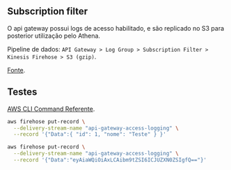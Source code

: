 
## Subscription filter

O api gateway possui logs de acesso habilitado, e são replicado no S3 para posterior utilização pelo Athena.

Pipeline de dados: `API Gateway > Log Group > Subscription Filter > Kinesis Firehose > S3 (gzip)`.

[Fonte](https://docs.aws.amazon.com/AmazonCloudWatch/latest/logs/SubscriptionFilters.html#FirehoseExample).

## Testes

[AWS CLI Command Referente](https://awscli.amazonaws.com/v2/documentation/api/2.8.7/reference/firehose/put-record.html).

```bash
aws firehose put-record \
  --delivery-stream-name "api-gateway-access-logging" \
  --record '{"Data":{ "id": 1, "nome": "Teste" } }'

aws firehose put-record \
  --delivery-stream-name "api-gateway-access-logging" \
  --record '{"Data":"eyAiaWQiOiAxLCAibm9tZSI6ICJUZXN0ZSIgfQ=="}'
```